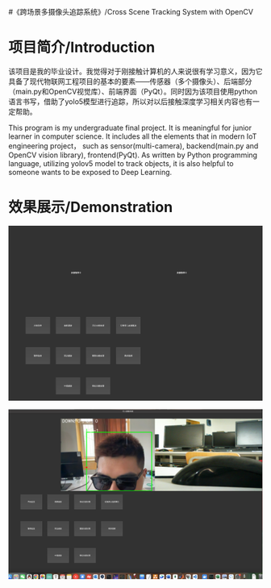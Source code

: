 #《跨场景多摄像头追踪系统》/Cross Scene Tracking System with OpenCV
# 项目简介/Introduction

​	该项目是我的毕业设计。我觉得对于刚接触计算机的人来说很有学习意义，因为它具备了现代物联网工程项目的基本的要素——传感器（多个摄像头）、后端部分（main.py和OpenCV视觉库）、前端界面（PyQt）。同时因为该项目使用python语言书写，借助了yolo5模型进行追踪，所以对以后接触深度学习相关内容也有一定帮助。

  This program is my undergraduate final project. It is meaningful for junior learner in computer science. It includes all the elements that in modern IoT engineering project， such as sensor(multi-camera), backend(main.py and OpenCV vision library), frontend(PyQt). As written by Python programming language, utilizing yolov5 model to track objects, it is also helpful to someone wants to be exposed to Deep Learning.

# 效果展示/Demonstration

![1121714447522_.pic](./README.assets/1121714447522_.pic-4548865.jpg)

![1121714447522_.pic](./README.assets/1131714447539_.pic_hd.jpg)
